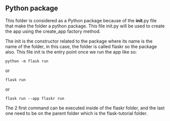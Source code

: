 ## Python package

This folder is considered as a Python package because of the __init__.py file that make the folder a
python package. This file init.py will be used to create the app using the create_app factory method.

The init is the constructor related to the package where its name is the name of the folder, in this
case, the folder is called flaskr so the package also. This file init is the entry point once we run
the app like so:

```shell
python -m flask run
```

or
```shell
flask run
```

or
```shell
flask run --app flaskr run
```

The 2 first command can be executed inside of the flaskr folder, and the last one need to be on the parent folder
which is the flask-tutorial folder.